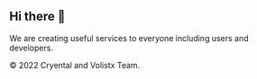 ## Hi there 👋

We are creating useful services to everyone including users and developers.

© 2022 Cryental and Volistx Team.
